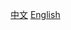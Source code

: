 [中文](https://github.com/Tao-Xijun/image-saver/README-zh.md)
[English](https://github.com/Tao-Xijun/image-saver/README-en.md)